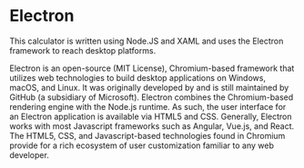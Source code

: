 # Electron

This calculator is written using Node.JS and XAML and uses the Electron framework to reach desktop platforms.

Electron is an open-source (MIT License), Chromium-based framework that utilizes web technologies to build desktop applications on Windows, macOS, and Linux. It was originally developed by and is still maintained by GitHub (a subsidiary of Microsoft). Electron combines the Chromium-based rendering engine with the Node.js runtime. As such, the user interface for an Electron application is available via HTML5 and CSS. Generally, Electron works with most Javascript frameworks such as Angular, Vue.js, and React. The HTML5, CSS, and Javascript-based technologies found in Chromium provide for a rich ecosystem of user customization familiar to any web developer. 
